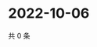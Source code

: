 # 2022-10-06

共 0 条

<!-- BEGIN WEIBO -->
<!-- 最后更新时间 Thu Oct 06 2022 16:26:32 GMT+0800 (China Standard Time) -->

<!-- END WEIBO -->
